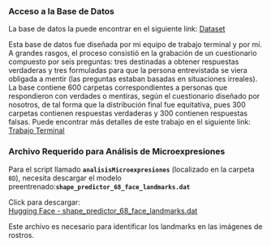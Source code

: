 ### Acceso a la Base de Datos
La base de datos la puede encontrar en el siguiente link:
[Dataset](https://drive.google.com/drive/folders/1rx4j9KAM2fFCCj8baNEVcs0DJPJtlRDI?usp=sharing)

Esta base de datos fue diseñada por mi equipo de trabajo terminal y por mí. A grandes rasgos, el proceso consistió en la grabación de un cuestionario compuesto por seis preguntas: tres destinadas a obtener respuestas verdaderas y tres formuladas para que la persona entrevistada se viera obligada a mentir (las preguntas estaban basadas en situaciones irreales). La base contiene 600 carpetas correspondientes a personas que respondieron con verdades o mentiras, según el cuestionario diseñado por nosotros, de tal forma que la distribución final fue equitativa, pues 300 carpetas contienen respuestas verdaderas y 300 contienen respuestas falsas. Puede encontrar más detalles de este trabajo en el siguiente link: [Trabajo Terminal](https://docs.google.com/document/d/16hTetLZZUSKFGtDPcB0x8-az2sV2lLZD/edit?usp=sharing&ouid=111740883363529665728&rtpof=true&sd=true)

### Archivo Requerido para Análisis de Microexpresiones
Para el script llamado **`analisisMicroexpresiones`** (localizado en la carpeta `BD`), necesita descargar el modelo preentrenado:**`shape_predictor_68_face_landmarks.dat`**  

Click para descargar:  
[Hugging Face - shape_predictor_68_face_landmarks.dat](https://huggingface.co/iEsmeralda/shape_predictor_68_face_landmarks/resolve/main/shape_predictor_68_face_landmarks.dat)

Este archivo es necesario para identificar los landmarks en las imágenes de rostros.
